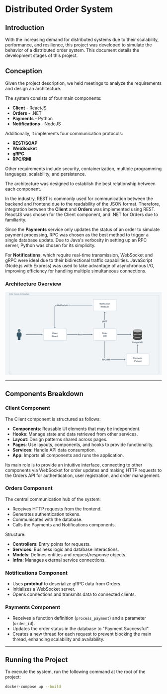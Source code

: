 # Distributed Order System

## Introduction
With the increasing demand for distributed systems due to their scalability, performance, and resilience, this project was developed to simulate the behavior of a distributed order system. This document details the development stages of this project.

## Conception
Given the project description, we held meetings to analyze the requirements and design an architecture.

The system consists of four main components:
- **Client** - ReactJS
- **Orders** - .NET
- **Payments** - Python
- **Notifications** - NodeJS

Additionally, it implements four communication protocols:
- **REST/SOAP**
- **WebSocket**
- **gRPC**
- **RPC/RMI**

Other requirements include security, containerization, multiple programming languages, scalability, and persistence.

The architecture was designed to establish the best relationship between each component.

In the industry, REST is commonly used for communication between the backend and frontend due to the readability of the JSON format. Therefore, integration between the **Client** and **Orders** was implemented using REST. ReactJS was chosen for the Client component, and .NET for Orders due to familiarity.

Since the **Payments** service only updates the status of an order to simulate payment processing, RPC was chosen as the best method to trigger a single database update. Due to Java's verbosity in setting up an RPC server, Python was chosen for its simplicity.

For **Notifications**, which require real-time transmission, WebSocket and gRPC were ideal due to their bidirectional traffic capabilities. JavaScript (Node.js with Express) was used to take advantage of asynchronous I/O, improving efficiency for handling multiple simultaneous connections.

### Architecture Overview
![System Architecture](./architecture.png)

---
## Components Breakdown

### Client Component
The Client component is structured as follows:
- **Components**: Reusable UI elements that may be independent.
- **Hooks**: Manage state and data retrieved from other services.
- **Layout**: Design patterns shared across pages.
- **Pages**: Use layouts, components, and hooks to provide functionality.
- **Services**: Handle API data consumption.
- **App**: Imports all components and runs the application.

Its main role is to provide an intuitive interface, connecting to other components via WebSocket for order updates and making HTTP requests to the Orders API for authentication, user registration, and order management.

### Orders Component
The central communication hub of the system:
- Receives HTTP requests from the frontend.
- Generates authentication tokens.
- Communicates with the database.
- Calls the Payments and Notifications components.

Structure:
- **Controllers**: Entry points for requests.
- **Services**: Business logic and database interactions.
- **Models**: Defines entities and request/response objects.
- **Infra**: Manages external service connections.

### Notifications Component
- Uses **protobuf** to deserialize gRPC data from Orders.
- Initializes a WebSocket server.
- Opens connections and transmits data to connected clients.

### Payments Component
- Receives a function definition (`process_payment`) and a parameter (`order_id`).
- Updates the order status in the database to "Payment Successful".
- Creates a new thread for each request to prevent blocking the main thread, enhancing scalability and availability.

---
## Running the Project
To execute the system, run the following command at the root of the project:
```sh
docker-compose up --build
```
